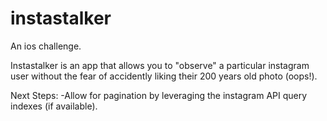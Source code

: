 # instastalker
An ios challenge. 

Instastalker is an app that allows you to "observe" a particular instagram user without the fear of accidently liking their 200 years old photo (oops!). 

Next Steps: 
-Allow for pagination by leveraging the instagram API query indexes (if available). 
